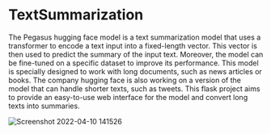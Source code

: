 # TextSummarization

The Pegasus hugging face model is a text summarization model that uses a transformer to encode a text input into a fixed-length vector. This vector is then used to predict the summary of the input text. Moreover, the model can be fine-tuned on a specific dataset to improve its performance. This model is specially designed to work with long documents, such as news articles or books. The company hugging face is also working on a version of the model that can handle shorter texts, such as tweets. This flask project aims to provide an easy-to-use web interface for the model and convert long texts into summaries.

![Screenshot 2022-04-10 141526](https://user-images.githubusercontent.com/34344691/162633659-3d1850b6-b398-4bf4-985b-77b052d66a4e.png)

